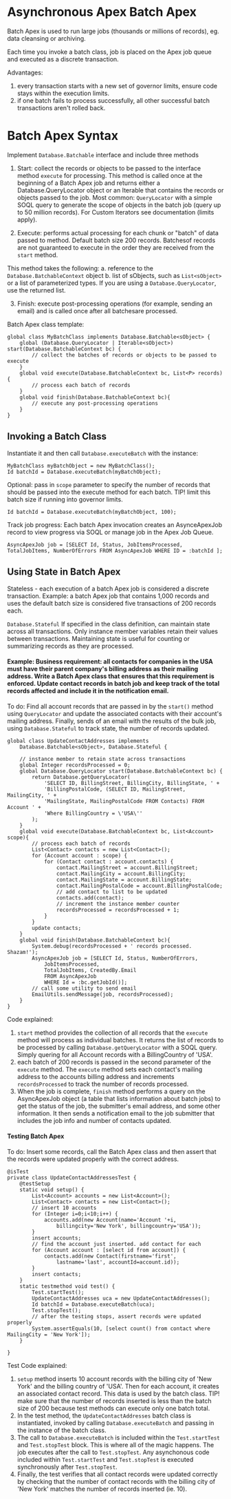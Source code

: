 # Asynchronous Apex Batch Apex

Batch Apex is used to run large jobs (thousands or millions of records), eg. data cleansing or archiving.

Each time you invoke a batch class, job is placed on the Apex job queue and executed as a discrete transaction.
 
Advantages:
1. every transaction starts with a new set of governor limits, ensure code stays within the execution limits.
2. if one batch fails to process successfully, all other successful batch transactions aren't rolled back.

# Batch Apex Syntax

Implement ```Database.Batchable``` interface and include three methods
1. Start: collect the records or objects to be passed to the interface method ```execute``` for processing. This method is called once at the beginning of a Batch Apex job and returns either a Database.QueryLocator object or an Iterable that contains the records or objects passed to the job. Most common: ```QueryLocator``` with a simple SOQL query to generate the scope of objects in the batch job (query up to 50 million records). For Custom Iterators see documentation (limits apply).

2. Execute: performs actual processing for each chunk or "batch" of data passed to method. Default batch size 200 records. Batchesof records are not guaranteed to execute in the order they are received from the ```start``` method.

This method takes the following: 
    a. reference to the ```Database.BatchableContext``` object
    b. list of sObjects, such as ```List<sObject>``` or a list of parameterized types. If you are using a ```Database.QueryLocator```, use the returned list.

3. Finish: execute post-processing operations (for example, sending an email) and is called once after all batchesare processed.

Batch Apex class template:
```
global class MyBatchClass implements Database.Batchable<sObject> {
    global (Database.QueryLocator | Iterable<sObject>) start(Database.BatchableContext bc) {
        // collect the batches of records or objects to be passed to execute
    }
    global void execute(Database.BatchableContext bc, List<P> records){
        // process each batch of records
    }    
    global void finish(Database.BatchableContext bc){
        // execute any post-processing operations
    }    
}
```

## Invoking a Batch Class
Instantiate it and then call ```Database.executeBatch``` with the instance:
```
MyBatchClass myBatchObject = new MyBatchClass(); 
Id batchId = Database.executeBatch(myBatchObject);
```

Optional: pass in ```scope``` parameter to specify the number of records that should be passed into the execute method for each batch. TIP! limit this batch size if running into governor limits.
```
Id batchId = Database.executeBatch(myBatchObject, 100);
```

Track job progress: Each batch Apex invocation creates an AsynceApexJob record to view progress via SOQL or manage job in the Apex Job Queue.
```
AsyncApexJob job = [SELECT Id, Status, JobItemsProcessed, TotalJobItems, NumberOfErrors FROM AsyncApexJob WHERE ID = :batchId ];
```

## Using State in Batch Apex
Stateless - each execution of a batch Apex job is considered a discrete transaction. 
Example: a batch Apex job that contains 1,000 records and uses the default batch size is considered five transactions of 200 records each.

```Database.Stateful```
If specified in the class definition, can maintain state across all transactions. Only instance member variables retain their values between transactions. Maintaining state is useful for counting or summarizing records as they are processed. 

#### Example: Business requirement: all contacts for companies in the USA must have their parent company's billing address as their mailing address. Write a Batch Apex class that ensures that this requirement is enforced. Update contact records in batch job and keep track of the total records affected and include it in the notification email. 

To do: Find all account records that are passed in by the ```start()``` method using ```QueryLocator``` and update the associated contacts with their account's mailing address. Finally, sends of an email with the results of the bulk job, using ```Database.Stateful``` to track state, the number of records updated. 

```
global class UpdateContactAddresses implements 
    Database.Batchable<sObject>, Database.Stateful {
    
    // instance member to retain state across transactions
    global Integer recordsProcessed = 0;
    global Database.QueryLocator start(Database.BatchableContext bc) {
        return Database.getQueryLocator(
            'SELECT ID, BillingStreet, BillingCity, BillingState, ' +
            'BillingPostalCode, (SELECT ID, MailingStreet, MailingCity, ' +
            'MailingState, MailingPostalCode FROM Contacts) FROM Account ' + 
            'Where BillingCountry = \'USA\''
        );
    }
    global void execute(Database.BatchableContext bc, List<Account> scope){
        // process each batch of records
        List<Contact> contacts = new List<Contact>();
        for (Account account : scope) {
            for (Contact contact : account.contacts) {
                contact.MailingStreet = account.BillingStreet;
                contact.MailingCity = account.BillingCity;
                contact.MailingState = account.BillingState;
                contact.MailingPostalCode = account.BillingPostalCode;
                // add contact to list to be updated
                contacts.add(contact);
                // increment the instance member counter
                recordsProcessed = recordsProcessed + 1;
            }
        }
        update contacts;
    }    
    global void finish(Database.BatchableContext bc){
        System.debug(recordsProcessed + ' records processed. Shazam!');
        AsyncApexJob job = [SELECT Id, Status, NumberOfErrors, 
            JobItemsProcessed,
            TotalJobItems, CreatedBy.Email
            FROM AsyncApexJob
            WHERE Id = :bc.getJobId()];
        // call some utility to send email
        EmailUtils.sendMessage(job, recordsProcessed);
    }    
}
```

Code explained: 
1. ```start``` method provides the collection of all records that the ```execute``` method will process as individual batches. It returns the list of records to be processed by calling ```Database.getQueryLocator``` with a SOQL query. Simply quering for all Account records with a BillingCountry of 'USA'.
2. each batch of 200 records is passed in the second parameter of the ```execute``` method. The ```execute``` method sets each contact's mailing address to the accounts billing address and increments ```recordsProcessed``` to track the number of records processed.
3. When the job is complete, ```finish``` method performs a query on the AsyncApexJob object (a table that lists information about batch jobs) to get the status of the job, the submitter's email address, and some other information. It then sends a notification email to the job submitter that includes the job info and number of contacts updated.

#### Testing Batch Apex
To do: Insert some records, call the Batch Apex class and then assert that the records were updated properly with the correct address.

```
@isTest
private class UpdateContactAddressesTest {
    @testSetup 
    static void setup() {
        List<Account> accounts = new List<Account>();
        List<Contact> contacts = new List<Contact>();
        // insert 10 accounts
        for (Integer i=0;i<10;i++) {
            accounts.add(new Account(name='Account '+i, 
                billingcity='New York', billingcountry='USA'));
        }
        insert accounts;
        // find the account just inserted. add contact for each
        for (Account account : [select id from account]) {
            contacts.add(new Contact(firstname='first', 
                lastname='last', accountId=account.id));
        }
        insert contacts;
    }
    static testmethod void test() {        
        Test.startTest();
        UpdateContactAddresses uca = new UpdateContactAddresses();
        Id batchId = Database.executeBatch(uca);
        Test.stopTest();
        // after the testing stops, assert records were updated properly
        System.assertEquals(10, [select count() from contact where MailingCity = 'New York']);
    }
    
}
```

Test Code explained:
1. ```setup``` method inserts 10 account records with the billing city of 'New York' and the billing country of 'USA'. Then for each account, it creates an associated contact record. This data is used by the batch class. TIP! make sure that the number of records inserted is less than the batch size of 200 because test methods can execute only one batch total.
2. In the test method, the ```UpdateContactAddresses``` batch class is instantiated, invoked by calling ```Database.executeBatch``` and passing in the instance of the batch class.
3. The call to ```Database.executeBatch``` is included within the ```Test.startTest``` and ```Test.stopTest``` block. This is where all of the magic happens. The job executes after the call to ```Test.stopTest```. Any asynchonous code included within ```Test.startTest``` and ```Test.stopTest``` is executed synchronously after ```Test.stopTest```.
4. Finally, the test verifies that all contact records were updated correctly by checking that the number of contact records with the billing city of 'New York' matches the number of records inserted (ie. 10).